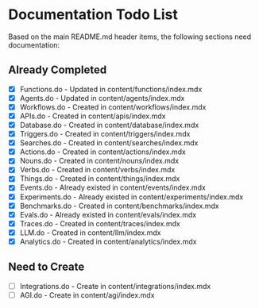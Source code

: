 # Documentation Todo List

Based on the main README.md header items, the following sections need documentation:

## Already Completed
- [x] Functions.do - Updated in content/functions/index.mdx
- [x] Agents.do - Updated in content/agents/index.mdx
- [x] Workflows.do - Created in content/workflows/index.mdx
- [x] APIs.do - Created in content/apis/index.mdx
- [x] Database.do - Created in content/database/index.mdx
- [x] Triggers.do - Created in content/triggers/index.mdx
- [x] Searches.do - Created in content/searches/index.mdx
- [x] Actions.do - Created in content/actions/index.mdx
- [x] Nouns.do - Created in content/nouns/index.mdx
- [x] Verbs.do - Created in content/verbs/index.mdx
- [x] Things.do - Created in content/things/index.mdx
- [x] Events.do - Already existed in content/events/index.mdx
- [x] Experiments.do - Already existed in content/experiments/index.mdx
- [x] Benchmarks.do - Created in content/benchmarks/index.mdx
- [x] Evals.do - Already existed in content/evals/index.mdx
- [x] Traces.do - Created in content/traces/index.mdx
- [x] LLM.do - Created in content/llm/index.mdx
- [x] Analytics.do - Created in content/analytics/index.mdx

## Need to Create
- [ ] Integrations.do - Create in content/integrations/index.mdx
- [ ] AGI.do - Create in content/agi/index.mdx
